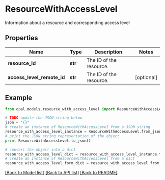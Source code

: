 # ResourceWithAccessLevel

Information about a resource and corresponding access level

## Properties

Name | Type | Description | Notes
------------ | ------------- | ------------- | -------------
**resource_id** | **str** | The ID of the resource. | 
**access_level_remote_id** | **str** | The ID of the resource. | [optional] 

## Example

```python
from opal.models.resource_with_access_level import ResourceWithAccessLevel

# TODO update the JSON string below
json = "{}"
# create an instance of ResourceWithAccessLevel from a JSON string
resource_with_access_level_instance = ResourceWithAccessLevel.from_json(json)
# print the JSON string representation of the object
print ResourceWithAccessLevel.to_json()

# convert the object into a dict
resource_with_access_level_dict = resource_with_access_level_instance.to_dict()
# create an instance of ResourceWithAccessLevel from a dict
resource_with_access_level_form_dict = resource_with_access_level.from_dict(resource_with_access_level_dict)
```
[[Back to Model list]](../README.md#documentation-for-models) [[Back to API list]](../README.md#documentation-for-api-endpoints) [[Back to README]](../README.md)


